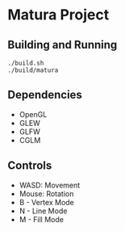 # Matura Project

## Building and Running

```
./build.sh
./build/matura
```

## Dependencies

- OpenGL
- GLEW
- GLFW
- CGLM

## Controls

- WASD: Movement
- Mouse: Rotation
- B - Vertex Mode
- N - Line Mode
- M - Fill Mode
